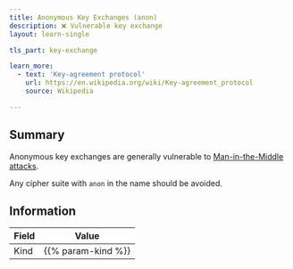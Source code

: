 ```yaml
---
title: Anonymous Key Exchanges (anon)
description: ❌ Vulnerable key exchange
layout: learn-single

tls_part: key-exchange

learn_more:
  - text: 'Key-agreement protocol'
    url: https://en.wikipedia.org/wiki/Key-agreement_protocol
    source: Wikipedia

---
```


## Summary

Anonymous key exchanges are generally vulnerable to [Man-in-the-Middle attacks][MITM].

Any cipher suite with `anon` in the name should be avoided.

## Information

| Field | Value              |
|-------|--------------------|
| Kind  | {{% param-kind %}} |

[MITM]: https://en.wikipedia.org/wiki/Man-in-the-middle_attack
